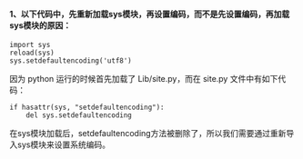 #### 1、以下代码中，先重新加载sys模块，再设置编码，而不是先设置编码，再加载sys模块的原因：
```angularjs
import sys
reload(sys)
sys.setdefaultencoding('utf8')
```

因为 python 运行的时候首先加载了 Lib/site.py，而在 site.py 文件中有如下代码：
```angularjs
if hasattr(sys, "setdefaultencoding"):
    del sys.setdefaultencoding
```
在sys模块加载后，setdefaultencoding方法被删除了，所以我们需要通过重新导入sys模块来设置系统编码。


####